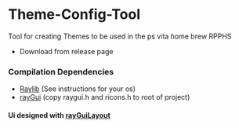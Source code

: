 # Theme-Config-Tool
Tool for creating Themes to be used in the ps vita home brew RPPHS

- Download from release page

### Compilation Dependencies 
- [Raylib](raylib.com) (See instructions for your os)
- [rayGui](https://github.com/raysan5/raygui) (copy raygui.h and ricons.h to root of project)

#### Ui designed with [rayGuiLayout](https://raysan5.itch.io/rguilayout)
